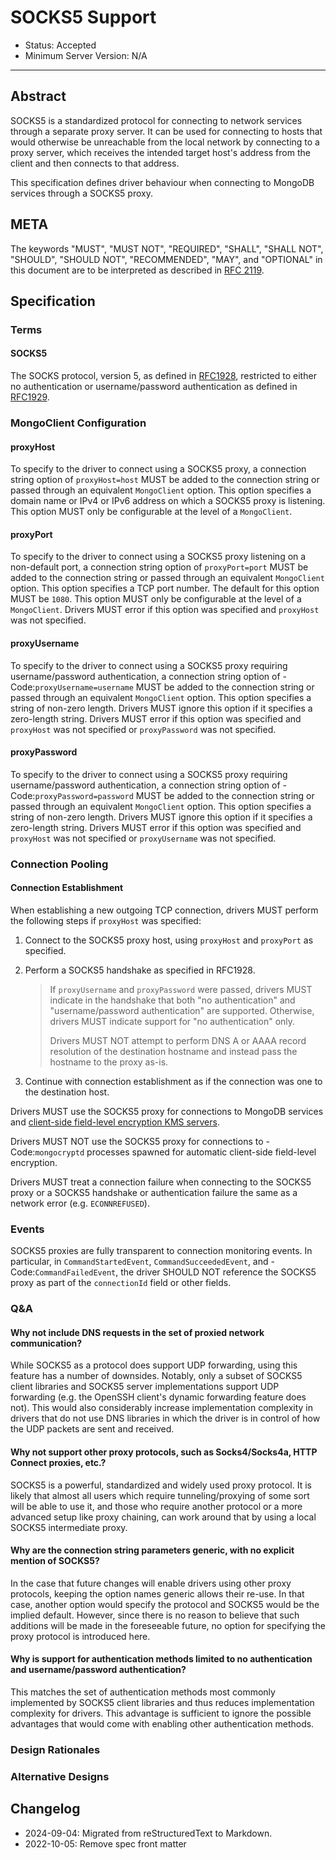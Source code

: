 # SOCKS5 Support

- Status: Accepted
- Minimum Server Version: N/A

______________________________________________________________________

## Abstract

SOCKS5 is a standardized protocol for connecting to network services through a separate proxy server. It can be used for
connecting to hosts that would otherwise be unreachable from the local network by connecting to a proxy server, which
receives the intended target host's address from the client and then connects to that address.

This specification defines driver behaviour when connecting to MongoDB services through a SOCKS5 proxy.

## META

The keywords "MUST", "MUST NOT", "REQUIRED", "SHALL", "SHALL NOT", "SHOULD", "SHOULD NOT", "RECOMMENDED", "MAY", and
"OPTIONAL" in this document are to be interpreted as described in [RFC 2119](https://www.ietf.org/rfc/rfc2119.txt).

## Specification

### Terms

#### SOCKS5

The SOCKS protocol, version 5, as defined in [RFC1928](https://datatracker.ietf.org/doc/html/rfc1928), restricted to
either no authentication or username/password authentication as defined in
[RFC1929](https://datatracker.ietf.org/doc/html/rfc1929).

### MongoClient Configuration

#### proxyHost

To specify to the driver to connect using a SOCKS5 proxy, a connection string option of `proxyHost=host` MUST be added
to the connection string or passed through an equivalent `MongoClient` option. This option specifies a domain name or
IPv4 or IPv6 address on which a SOCKS5 proxy is listening. This option MUST only be configurable at the level of a
`MongoClient`.

#### proxyPort

To specify to the driver to connect using a SOCKS5 proxy listening on a non-default port, a connection string option of
`proxyPort=port` MUST be added to the connection string or passed through an equivalent `MongoClient` option. This
option specifies a TCP port number. The default for this option MUST be `1080`. This option MUST only be configurable at
the level of a `MongoClient`. Drivers MUST error if this option was specified and `proxyHost` was not specified.

#### proxyUsername

To specify to the driver to connect using a SOCKS5 proxy requiring username/password authentication, a connection string
option of - Code:`proxyUsername=username` MUST be added to the connection string or passed through an equivalent
`MongoClient` option. This option specifies a string of non-zero length. Drivers MUST ignore this option if it specifies
a zero-length string. Drivers MUST error if this option was specified and `proxyHost` was not specified or
`proxyPassword` was not specified.

#### proxyPassword

To specify to the driver to connect using a SOCKS5 proxy requiring username/password authentication, a connection string
option of - Code:`proxyPassword=password` MUST be added to the connection string or passed through an equivalent
`MongoClient` option. This option specifies a string of non-zero length. Drivers MUST ignore this option if it specifies
a zero-length string. Drivers MUST error if this option was specified and `proxyHost` was not specified or
`proxyUsername` was not specified.

### Connection Pooling

#### Connection Establishment

When establishing a new outgoing TCP connection, drivers MUST perform the following steps if `proxyHost` was specified:

1. Connect to the SOCKS5 proxy host, using `proxyHost` and `proxyPort` as specified.

2. Perform a SOCKS5 handshake as specified in RFC1928.

    > If `proxyUsername` and `proxyPassword` were passed, drivers MUST indicate in the handshake that both "no
    > authentication" and "username/password authentication" are supported. Otherwise, drivers MUST indicate support for
    > "no authentication" only.
    >
    > Drivers MUST NOT attempt to perform DNS A or AAAA record resolution of the destination hostname and instead pass
    > the hostname to the proxy as-is.

3. Continue with connection establishment as if the connection was one to the destination host.

Drivers MUST use the SOCKS5 proxy for connections to MongoDB services and
[client-side field-level encryption KMS servers](../client-side-encryption/client-side-encryption.md#kms-provider).

Drivers MUST NOT use the SOCKS5 proxy for connections to - Code:`mongocryptd` processes spawned for automatic
client-side field-level encryption.

Drivers MUST treat a connection failure when connecting to the SOCKS5 proxy or a SOCKS5 handshake or authentication
failure the same as a network error (e.g. `ECONNREFUSED`).

### Events

SOCKS5 proxies are fully transparent to connection monitoring events. In particular, in `CommandStartedEvent`,
`CommandSucceededEvent`, and - Code:`CommandFailedEvent`, the driver SHOULD NOT reference the SOCKS5 proxy as part of
the `connectionId` field or other fields.

### Q&A

#### Why not include DNS requests in the set of proxied network communication?

While SOCKS5 as a protocol does support UDP forwarding, using this feature has a number of downsides. Notably, only a
subset of SOCKS5 client libraries and SOCKS5 server implementations support UDP forwarding (e.g. the OpenSSH client's
dynamic forwarding feature does not). This would also considerably increase implementation complexity in drivers that do
not use DNS libraries in which the driver is in control of how the UDP packets are sent and received.

#### Why not support other proxy protocols, such as Socks4/Socks4a, HTTP Connect proxies, etc.?

SOCKS5 is a powerful, standardized and widely used proxy protocol. It is likely that almost all users which require
tunneling/proxying of some sort will be able to use it, and those who require another protocol or a more advanced setup
like proxy chaining, can work around that by using a local SOCKS5 intermediate proxy.

#### Why are the connection string parameters generic, with no explicit mention of SOCKS5?

In the case that future changes will enable drivers using other proxy protocols, keeping the option names generic allows
their re-use. In that case, another option would specify the protocol and SOCKS5 would be the implied default. However,
since there is no reason to believe that such additions will be made in the foreseeable future, no option for specifying
the proxy protocol is introduced here.

#### Why is support for authentication methods limited to no authentication and username/password authentication?

This matches the set of authentication methods most commonly implemented by SOCKS5 client libraries and thus reduces
implementation complexity for drivers. This advantage is sufficient to ignore the possible advantages that would come
with enabling other authentication methods.

### Design Rationales

### Alternative Designs

## Changelog

- 2024-09-04: Migrated from reStructuredText to Markdown.
- 2022-10-05: Remove spec front matter
